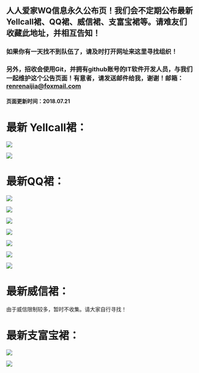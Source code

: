 ## 人人爱家WQ信息永久公布页！我们会不定期公布最新Yellcall裙、QQ裙、威信裙、支富宝裙等。请难友们收藏此地址，并相互告知！

### 如果你有一天找不到队伍了，请及时打开网址来这里寻找组织！

### 另外，招收会使用Git，并拥有github账号的IT软件开发人员，与我们一起维护这个公告页面！有意者，请发送邮件给我，谢谢！邮箱：renrenaijia@foxmail.com

#### 页面更新时间：2018.07.21

# 最新 Yellcall裙：

![](http://ww1.sinaimg.cn/large/005zWjpngy1ftmccmlv8zj30ku0tmdh2.jpg)

![](http://ww1.sinaimg.cn/large/005zWjpngy1ftmceal3nnj30ku0tmjsp.jpg)

# 最新QQ裙：


![](http://ww1.sinaimg.cn/large/005zWjpngy1ftmcggciwpj30f00kk75r.jpg)

![](http://ww1.sinaimg.cn/large/005zWjpngy1ftmcgxxz7wj30f00kk75q.jpg)

![](http://ww1.sinaimg.cn/large/005zWjpngy1ftmcfcrrxhj30f00kk3zp.jpg)

![](http://ww1.sinaimg.cn/large/005zWjpngy1ftmcg0epp2j30f00kk3zq.jpg)

![](http://ww1.sinaimg.cn/large/005zWjpngy1ftmchiznj2j30f00kk3zs.jpg)

![](http://ww1.sinaimg.cn/large/005zWjpngy1ftmchwofgxj30f00kkdgo.jpg)

![](http://ww1.sinaimg.cn/large/005zWjpngy1ftmci83as8j30f00kk754.jpg)

# 最新威信裙：

由于威信限制较多，暂时不收集。请大家自行寻找！

# 最新支富宝裙：

![](http://ww1.sinaimg.cn/large/005zWjpngy1ftmckmq9czj30ku0qmgn0.jpg)

![](http://ww1.sinaimg.cn/large/005zWjpngy1ftmck8lwlmj30ku0qmabf.jpg)

